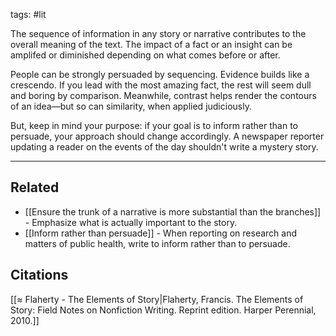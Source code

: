 tags: #lit 

The sequence of information in any story or narrative contributes to the overall meaning of the text. The impact of a fact or an insight can be amplifed or diminished depending on what comes before or after.

People can be strongly persuaded by sequencing. Evidence builds like a crescendo. If you lead with the most amazing fact, the rest will seem dull and boring by comparison. Meanwhile, contrast helps render the contours of an idea—but so can similarity, when applied judiciously. 

But, keep in mind your purpose: if your goal is to inform rather than to persuade, your approach should change accordingly. A newspaper reporter updating a reader on the events of the day shouldn't write a mystery story.

---
## Related
- [[Ensure the trunk of a narrative is more substantial than the branches]] - Emphasize what is actually important to the story. 
- [[Inform rather than persuade]] - When reporting on research and matters of public health, write to inform rather than to persuade. 

## Citations
[[≈ Flaherty - The Elements of Story|Flaherty, Francis. The Elements of Story: Field Notes on Nonfiction Writing. Reprint edition. Harper Perennial, 2010.]]
